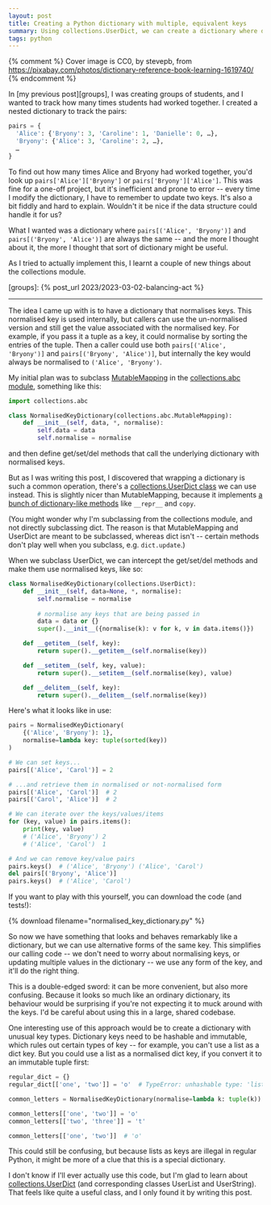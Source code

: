 ```yaml
---
layout: post
title: Creating a Python dictionary with multiple, equivalent keys
summary: Using collections.UserDict, we can create a dictionary where dict[key1] and dict[key2] always point to the same value.
tags: python
---
```


{% comment %}
Cover image is CC0, by stevepb, from https://pixabay.com/photos/dictionary-reference-book-learning-1619740/
{% endcomment %}

In [my previous post][groups], I was creating groups of students, and I wanted to track how many times students had worked together.
I created a nested dictionary to track the pairs:

```python
pairs = {
  'Alice': {'Bryony': 3, 'Caroline': 1, 'Danielle': 0, …},
  'Bryony': {'Alice': 3, 'Caroline': 2, …},
  …
}
```

To find out how many times Alice and Bryony had worked together, you'd look up `pairs['Alice']['Bryony']` or `pairs['Bryony']['Alice']`.
This was fine for a one-off project, but it's inefficient and prone to error -- every time I modify the dictionary, I have to remember to update two keys.
It's also a bit fiddly and hard to explain.
Wouldn't it be nice if the data structure could handle it for us?

What I wanted was a dictionary where `pairs[('Alice', 'Bryony')]` and `pairs[('Bryony', 'Alice')]` are always the same -- and the more I thought about it, the more I thought that sort of dictionary might be useful.

As I tried to actually implement this, I learnt a couple of new things about the collections module.

[groups]: {% post_url 2023/2023-03-02-balancing-act %}

---

The idea I came up with is to have a dictionary that normalises keys.
This normalised key is used internally, but callers can use the un-normalised version and still get the value associated with the normalised key.
For example, if you pass it a tuple as a key, it could normalise by sorting the entries of the tuple.
Then a caller could use both `pairs[('Alice', 'Bryony')]` and `pairs[('Bryony', 'Alice')]`, but internally the key would always be normalised to `('Alice', 'Bryony')`.

My initial plan was to subclass [MutableMapping] in the [collections.abc module][abc], something like this:

```python
import collections.abc

class NormalisedKeyDictionary(collections.abc.MutableMapping):
    def __init__(self, data, *, normalise):
        self.data = data
        self.normalise = normalise
```

and then define get/set/del methods that call the underlying dictionary with normalised keys.

But as I was writing this post, I discovered that wrapping a dictionary is such a common operation, there's a [collections.UserDict class][UserDict] we can use instead.
This is slightly nicer than MutableMapping, because it implements [a bunch of dictionary-like methods][impl] like `__repr__` and `copy`.

(You might wonder why I'm subclassing from the collections module, and not directly subclassing dict.
The reason is that MutableMapping and UserDict are meant to be subclassed, whereas dict isn't -- certain methods don't play well when you subclass, e.g. `dict.update`.)

When we subclass UserDict, we can intercept the get/set/del methods and make them use normalised keys, like so:

```python
class NormalisedKeyDictionary(collections.UserDict):
    def __init__(self, data=None, *, normalise):
        self.normalise = normalise
    
        # normalise any keys that are being passed in 
        data = data or {}
        super().__init__({normalise(k): v for k, v in data.items()})

    def __getitem__(self, key):
        return super().__getitem__(self.normalise(key))

    def __setitem__(self, key, value):
        return super().__setitem__(self.normalise(key), value)

    def __delitem__(self, key):
        return super().__delitem__(self.normalise(key))
```

Here's what it looks like in use:

```python
pairs = NormalisedKeyDictionary(
    {('Alice', 'Bryony'): 1},
    normalise=lambda key: tuple(sorted(key))
)

# We can set keys...
pairs[('Alice', 'Carol')] = 2

# ...and retrieve them in normalised or not-normalised form
pairs[('Alice', 'Carol')]  # 2
pairs[('Carol', 'Alice')]  # 2

# We can iterate over the keys/values/items
for (key, value) in pairs.items():
    print(key, value)
    # ('Alice', 'Bryony') 2
    # ('Alice', 'Carol')  1

# And we can remove key/value pairs
pairs.keys()  # ('Alice', 'Bryony') ('Alice', 'Carol')
del pairs[('Bryony', 'Alice')]
pairs.keys()  # ('Alice', 'Carol')
```

If you want to play with this yourself, you can download the code (and tests!):

{% download filename="normalised_key_dictionary.py" %}

So now we have something that looks and behaves remarkably like a dictionary, but we can use alternative forms of the same key.
This simplifies our calling code -- we don't need to worry about normalising keys, or updating multiple values in the dictionary -- we use any form of the key, and it'll do the right thing.

This is a double-edged sword: it can be more convenient, but also more confusing.
Because it looks so much like an ordinary dictionary, its behaviour would be surprising if you're not expecting it to muck around with the keys.
I'd be careful about using this in a large, shared codebase.

One interesting use of this approach would be to create a dictionary with unusual key types.
Dictionary keys need to be hashable and immutable, which rules out certain types of key -- for example, you can't use a list as a dict key.
But you could use a list as a normalised dict key, if you convert it to an immutable tuple first:

```python
regular_dict = {}
regular_dict[['one', 'two']] = 'o'  # TypeError: unhashable type: 'list'

common_letters = NormalisedKeyDictionary(normalise=lambda k: tuple(k))

common_letters[['one', 'two']] = 'o'
common_letters[['two', 'three']] = 't'

common_letters[['one', 'two']]  # 'o'
```

This could still be confusing, but because lists as keys are illegal in regular Python, it might be more of a clue that this is a special dictionary.

I don't know if I'll ever actually use this code, but I'm glad to learn about [collections.UserDict][UserDict] (and corresponding classes UserList and UserString).
That feels like quite a useful class, and I only found it by writing this post.

[abc]: https://docs.python.org/3/library/collections.abc.html
[MutableMapping]: https://docs.python.org/3/library/collections.abc.html#collections.abc.MutableMapping
[UserDict]: https://docs.python.org/3/library/collections.html?highlight=userdict#collections.UserDict
[impl]: https://github.com/python/cpython/blob/ed55c69ebd74178115cd8b080f7f8e7588cd5fda/Lib/collections/__init__.py#L1149-L1199
